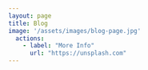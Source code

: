 ```yaml
---
layout: page
title: Blog
image: '/assets/images/blog-page.jpg'
  actions:
    - label: "More Info"
      url: "https://unsplash.com"
---
```

